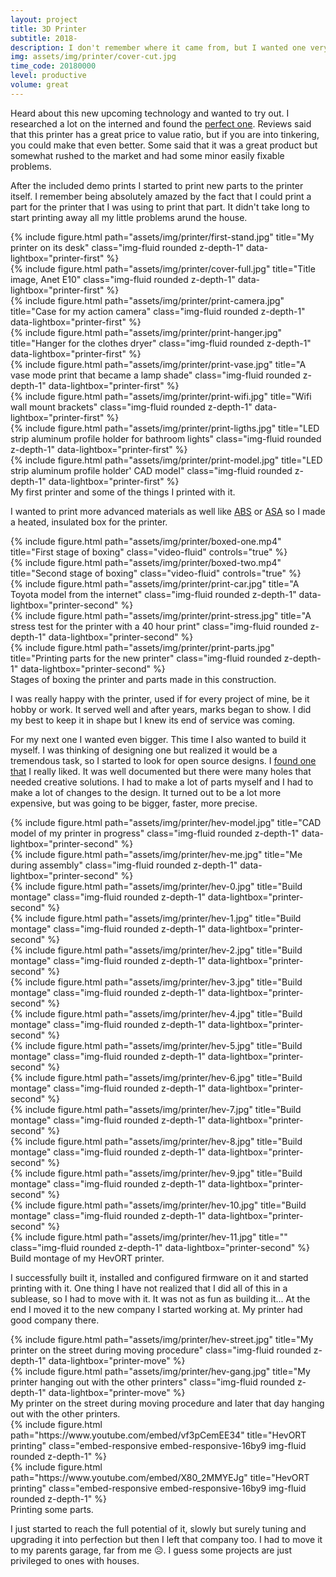 ```yaml
---
layout: project
title: 3D Printer
subtitle: 2018-
description: I don't remember where it came from, but I wanted one very much. Buying one was one of my best decisions.
img: assets/img/printer/cover-cut.jpg
time_code: 20180000
level: productive
volume: great
---
```


Heard about this new upcoming technology and wanted to try out. I researched a lot on the interned and found the <a href="https://shop.anet3d.com/products/official-anet-e10-3d-printer">perfect one</a>. Reviews said that this printer has a great price to value ratio, but if you are into tinkering, you could make that even better. Some said that it was a great product but somewhat rushed to the market and had some minor easily fixable problems.

After the included demo prints I started to print new parts to the printer itself. I remember being absolutely amazed by the fact that I could print a part for the printer that I was using to print that part. It didn't take long to start printing away all my little problems arund the house.

<div class="row align-items-center">
    <div class="col-5">
        {% include figure.html path="assets/img/printer/first-stand.jpg" title="My printer on its desk" class="img-fluid rounded z-depth-1" data-lightbox="printer-first" %}
    </div>
    <div class="col-7">
        {% include figure.html path="assets/img/printer/cover-full.jpg" title="Title image, Anet E10" class="img-fluid rounded z-depth-1" data-lightbox="printer-first" %}
    </div>
</div>
<div class="row align-items-center">
    <div class="col-2">
        {% include figure.html path="assets/img/printer/print-camera.jpg" title="Case for my action camera" class="img-fluid rounded z-depth-1" data-lightbox="printer-first" %}
    </div>
    <div class="col-2">
        {% include figure.html path="assets/img/printer/print-hanger.jpg" title="Hanger for the clothes dryer" class="img-fluid rounded z-depth-1" data-lightbox="printer-first" %}
    </div>
    <div class="col-2">
        {% include figure.html path="assets/img/printer/print-vase.jpg" title="A vase mode print that became a lamp shade" class="img-fluid rounded z-depth-1" data-lightbox="printer-first" %}
    </div>
    <div class="col-2">
        {% include figure.html path="assets/img/printer/print-wifi.jpg" title="Wifi wall mount brackets" class="img-fluid rounded z-depth-1" data-lightbox="printer-first" %}
    </div>
    <div class="col-2">
        {% include figure.html path="assets/img/printer/print-ligths.jpg" title="LED strip aluminum profile holder for bathroom lights" class="img-fluid rounded z-depth-1" data-lightbox="printer-first" %}
    </div>
    <div class="col-2">
        {% include figure.html path="assets/img/printer/print-model.jpg" title="LED strip aluminum profile holder' CAD model" class="img-fluid rounded z-depth-1" data-lightbox="printer-first" %}
    </div>
</div>
<div class="caption">
    My first printer and some of the things I printed with it.
</div>

I wanted to print more advanced materials as well like <a href="https://en.wikipedia.org/wiki/Acrylonitrile_butadiene_styrene">ABS</a> or <a href="https://en.wikipedia.org/wiki/Acrylonitrile_styrene_acrylate">ASA</a> so I made a heated, insulated box for the printer.

<div class="row align-items-center">
    <div class="col-8">
        {% include figure.html path="assets/img/printer/boxed-one.mp4" title="First stage of boxing" class="video-fluid" controls="true" %}
    </div>
    <div class="col-3">
        {% include figure.html path="assets/img/printer/boxed-two.mp4" title="Second stage of boxing" class="video-fluid" controls="true" %}
    </div>
</div>
<div class="row align-items-center">
    <div class="col-2"></div>
    <div class="col-2">
        {% include figure.html path="assets/img/printer/print-car.jpg" title="A Toyota model from the internet" class="img-fluid rounded z-depth-1" data-lightbox="printer-second" %}
    </div>
    <div class="col-3">
        {% include figure.html path="assets/img/printer/print-stress.jpg" title="A stress test for the printer with a 40 hour print" class="img-fluid rounded z-depth-1" data-lightbox="printer-second" %}
    </div>
    <div class="col-2">
        {% include figure.html path="assets/img/printer/print-parts.jpg" title="Printing parts for the new printer" class="img-fluid rounded z-depth-1" data-lightbox="printer-second" %}
    </div>
    <div class="col-2"></div>
</div>
<div class="caption">
    Stages of boxing the printer and parts made in this construction.
</div>

I was really happy with the printer, used if for every project of mine, be it hobby or work. It served well and after years, marks began to show. I did my best to keep it in shape but I knew its end of service was coming.

For my next one I wanted even bigger. This time I also wanted to build it myself. I was thinking of designing one but realized it would be a tremendous task, so I started to look for open source designs. I <a href="https://hevort.com/">found one that</a> I really liked. It was well documented but there were many holes that needed creative solutions. I had to make a lot of parts myself and I had to make a lot of changes to the design. It turned out to be a lot more expensive, but was going to be bigger, faster, more precise.

<div class="row align-items-center">
    <div class="col-6">
        {% include figure.html path="assets/img/printer/hev-model.jpg" title="CAD model of my printer in progress" class="img-fluid rounded z-depth-1" data-lightbox="printer-second" %}
    </div>
    <div class="col-6">
        {% include figure.html path="assets/img/printer/hev-me.jpg" title="Me during assembly" class="img-fluid rounded z-depth-1" data-lightbox="printer-second" %}
    </div>
</div>
<div class="row align-items-center">
    <div class="col-1">
        {% include figure.html path="assets/img/printer/hev-0.jpg" title="Build montage" class="img-fluid rounded z-depth-1" data-lightbox="printer-second" %}
    </div>
    <div class="col-1">
        {% include figure.html path="assets/img/printer/hev-1.jpg" title="Build montage" class="img-fluid rounded z-depth-1" data-lightbox="printer-second" %}
    </div>
    <div class="col-1">
        {% include figure.html path="assets/img/printer/hev-2.jpg" title="Build montage" class="img-fluid rounded z-depth-1" data-lightbox="printer-second" %}
    </div>
    <div class="col-1">
        {% include figure.html path="assets/img/printer/hev-3.jpg" title="Build montage" class="img-fluid rounded z-depth-1" data-lightbox="printer-second" %}
    </div>
    <div class="col-1">
        {% include figure.html path="assets/img/printer/hev-4.jpg" title="Build montage" class="img-fluid rounded z-depth-1" data-lightbox="printer-second" %}
    </div>
    <div class="col-1">
        {% include figure.html path="assets/img/printer/hev-5.jpg" title="Build montage" class="img-fluid rounded z-depth-1" data-lightbox="printer-second" %}
    </div>
    <div class="col-1">
        {% include figure.html path="assets/img/printer/hev-6.jpg" title="Build montage" class="img-fluid rounded z-depth-1" data-lightbox="printer-second" %}
    </div>
    <div class="col-1">
        {% include figure.html path="assets/img/printer/hev-7.jpg" title="Build montage" class="img-fluid rounded z-depth-1" data-lightbox="printer-second" %}
    </div>
    <div class="col-1">
        {% include figure.html path="assets/img/printer/hev-8.jpg" title="Build montage" class="img-fluid rounded z-depth-1" data-lightbox="printer-second" %}
    </div>
    <div class="col-1">
        {% include figure.html path="assets/img/printer/hev-9.jpg" title="Build montage" class="img-fluid rounded z-depth-1" data-lightbox="printer-second" %}
    </div>
    <div class="col-1">
        {% include figure.html path="assets/img/printer/hev-10.jpg" title="Build montage" class="img-fluid rounded z-depth-1" data-lightbox="printer-second" %}
    </div>
    <div class="col-1">
        {% include figure.html path="assets/img/printer/hev-11.jpg" title="" class="img-fluid rounded z-depth-1" data-lightbox="printer-second" %}
    </div>
</div>
<div class="caption">
    Build montage of my HevORT printer.
</div>

I successfully built it, installed and configured firmware on it and started printing with it. One thing I have not realized that I did all of this in a sublease, so I had to move with it. It was not as fun as building it... At the end I moved it to the new company I started working at. My printer had good company there.

<div class="row align-items-center">
    <div class="col-6">
        {% include figure.html path="assets/img/printer/hev-street.jpg" title="My printer on the street during moving procedure" class="img-fluid rounded z-depth-1" data-lightbox="printer-move" %}
    </div>
    <div class="col-6">
        {% include figure.html path="assets/img/printer/hev-gang.jpg" title="My printer hanging out with the other printers" class="img-fluid rounded z-depth-1" data-lightbox="printer-move" %}
    </div>
</div>
<div class="caption">
    My printer on the street during moving procedure and later that day hanging out with the other printers.
</div>

<div class="row align-items-center">
    <div class="col-6">
        {% include figure.html path="https://www.youtube.com/embed/vf3pCemEE34" title="HevORT printing" class="embed-responsive embed-responsive-16by9 img-fluid rounded z-depth-1" %}
    </div>
    <div class="col-6">
        {% include figure.html path="https://www.youtube.com/embed/X80_2MMYEJg" title="HevORT printing" class="embed-responsive embed-responsive-16by9 img-fluid rounded z-depth-1" %}
    </div>
</div>
<div class="caption">
    Printing some parts.
</div>

I just started to reach the full potential of it, slowly but surely tuning and upgrading it into perfection but then I left that company too. I had to move it to my parents garage, far from me ☹. I guess some projects are just privileged to ones with houses.
